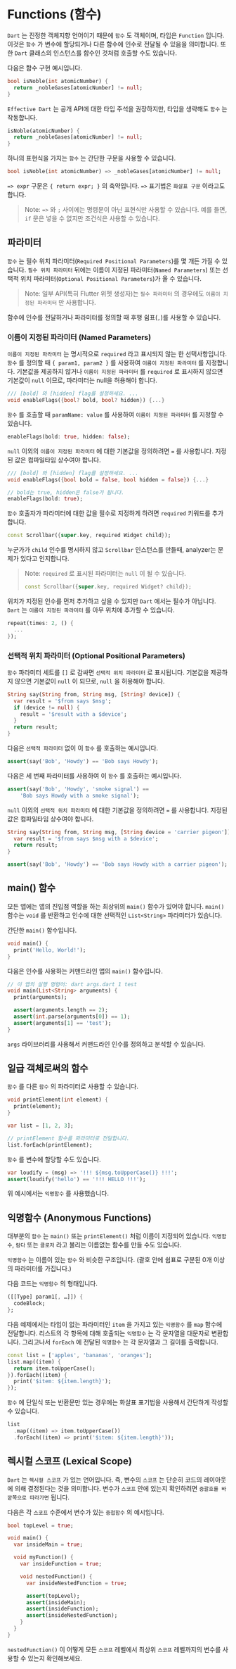 # Functions (함수)

`Dart` 는 진정한 객체지향 언어이기 때문에 `함수` 도 객체이며, 타입은 `Function` 입니다. 이것은 `함수` 가 변수에 할당되거나 다른 함수에 인수로 전달될 수 있음을 의미합니다. 또한 `Dart` 클래스의 인스턴스를 함수인 것처럼 호출할 수도 있습니다.

다음은 함수 구현 예시입니다.
```dart
bool isNoble(int atomicNumber) {
  return _nobleGases[atomicNumber] != null;
}
```

`Effective Dart` 는 공개 API에 대한 타입 주석을 권장하지만, 타입을 생략해도 `함수` 는 작동합니다.
```dart
isNoble(atomicNumber) {
  return _nobleGases[atomicNumber] != null;
}
```

하나의 표현식을 가지는 `함수` 는 간단한 구문을 사용할 수 있습니다.
```dart
bool isNoble(int atomicNumber) => _nobleGases[atomicNumber] != null;
```

`=> expr` 구문은 `{ return expr; }` 의 축약입니다. `=>` 표기법은 `화살표 구문` 이라고도 합니다.

> Note: `=>` 와 `;` 사이에는 명령문이 아닌 표현식만 사용할 수 있습니다. 예를 들면, `if` 문은 넣을 수 없지만 조건식은 사용할 수 있습니다.

## 파라미터
`함수` 는 필수 위치 파라미터(`Required Positional Parameters`)를 몇 개든 가질 수 있습니다. `필수 위치 파라미터` 뒤에는 이름이 지정된 파라미터(`Named Parameters`) 또는 선택적 위치 파라미터(`Optional Positional Parameters`)가 올 수 있습니다.

> Note: 일부 API(특히 Flutter 위젯 생성자)는 `필수 파라미터` 의 경우에도 `이름이 지정된 파라미터` 만 사용합니다.

함수에 인수를 전달하거나 파라미터를 정의할 때 후행 쉼표(`,`)를 사용할 수 있습니다.

### 이름이 지정된 파라미터 (Named Parameters)
`이름이 지정된 파라미터` 는 명시적으로 `required` 라고 표시되지 않는 한 선택사항입니다.
`함수` 를 정의할 때 `{ param1, param2 }` 를 사용하여 `이름이 지정된 파라미터` 를 지정합니다. 기본값을 제공하지 않거나 `이름이 지정된 파라미터` 를 `required` 로 표시하지 않으면 기본값이 `null` 이므로, 파라미터는 null을 허용해야 합니다.
```dart
/// [bold] 와 [hidden] flag를 설정하세요. ...
void enableFlags({bool? bold, bool? hidden}) {...}
```

`함수` 를 호출할 때 `paramName: value` 를 사용하여 `이름이 지정된 파라미터` 를 지정할 수 있습니다.
```dart
enableFlags(bold: true, hidden: false);
```

`null` 이외의 `이름이 지정된 파라미터` 에 대한 기본값을 정의하려면 `=` 를 사용합니다. 지정된 값은 컴파일타임 상수여야 합니다.
```dart
/// [bold] 와 [hidden] flag를 설정하세요. ...
void enableFlags({bool bold = false, bool hidden = false}) {...}

// bold는 true, hidden은 false가 됩니다.
enableFlags(bold: true);
```

`함수` 호출자가 파라미터에 대한 값을 필수로 지정하게 하려면 `required` 키워드를 추가합니다.
```dart
const Scrollbar({super.key, required Widget child});
```

누군가가 `child` 인수를 명시하지 않고 `Scrollbar` 인스턴스를 만들때, analyzer는 문제가 있다고 인지합니다.

> Note: `required` 로 표시된 파라미터는 `null` 이 될 수 있습니다.
> ```dart
> const Scrollbar({super.key, required Widget? child});
> ```

위치가 지정된 인수를 먼저 추가하고 싶을 수 있지만 `Dart` 에서는 필수가 아닙니다. `Dart` 는 `이름이 지정된 파라미터` 를 아무 위치에 추가할 수 있습니다.
```dart
repeat(times: 2, () {
  ...
});
```

### 선택적 위치 파라미터 (Optional Positional Parameters)
`함수` 파라미터 세트를 `[]` 로 감싸면 `선택적 위치 파라미터` 로 표시됩니다. 기본값을 제공하지 않으면 기본값이 `null` 이 되므로, `null` 을 허용해야 합니다.
```dart
String say(String from, String msg, [String? device]) {
  var result = '$from says $msg';
  if (device != null) {
    result = '$result with a $device';
  }
  return result;
}
```

다음은 `선택적 파라미터` 없이 이 `함수` 를 호출하는 예시입니다.
```dart
assert(say('Bob', 'Howdy') == 'Bob says Howdy');
```

다음은 세 번째 파라미터를 사용하여 이 `함수` 를 호출하는 예시입니다.
```dart
assert(say('Bob', 'Howdy', 'smoke signal') ==
    'Bob says Howdy with a smoke signal');
```

`null` 이외의 `선택적 위치 파라미터` 에 대한 기본값을 정의하려면 `=` 를 사용합니다. 지정된 값은 컴파일타임 상수여야 합니다.
```dart
String say(String from, String msg, [String device = 'carrier pigeon']) {
  var result = '$from says $msg with a $device';
  return result;
}

assert(say('Bob', 'Howdy') == 'Bob says Howdy with a carrier pigeon');
```

## main() 함수
모든 앱에는 앱의 진입점 역할을 하는 최상위의 `main()` 함수가 있어야 합니다. `main()` 함수는 `void` 를 반환하고 인수에 대한 선택적인 `List<String>` 파라미터가 있습니다.

간단한 `main()` 함수입니다.
```dart
void main() {
  print('Hello, World!');
}
```

다음은 인수를 사용하는 커맨드라인 앱의 `main()` 함수입니다.
```dart
// 이 앱의 실행 명령어: dart args.dart 1 test
void main(List<String> arguments) {
  print(arguments);

  assert(arguments.length == 2);
  assert(int.parse(arguments[0]) == 1);
  assert(arguments[1] == 'test');
}
```

`args` 라이브러리를 사용해서 커맨드라인 인수를 정의하고 분석할 수 있습니다.

## 일급 객체로써의 함수
`함수` 를 다른 `함수` 의 파라미터로 사용할 수 있습니다.
```dart
void printElement(int element) {
  print(element);
}

var list = [1, 2, 3];

// printElement 함수를 파라미터로 전달합니다.
list.forEach(printElement);
```

`함수` 를 변수에 할당할 수도 있습니다.
```dart
var loudify = (msg) => '!!! ${msg.toUpperCase()} !!!';
assert(loudify('hello') == '!!! HELLO !!!');
```

위 예시에서는 `익명함수` 를 사용했습니다.

## 익명함수 (Anonymous Functions)
대부분의 `함수` 는 `main()` 또는 `printElement()` 처럼 이름이 지정되어 있습니다. `익명함수`, `람다` 또는 `클로저` 라고 불리는 이름없는 함수를 만들 수도 있습니다.

`익명함수` 는 이름이 있는 `함수` 와 비슷한 구조입니다. (괄호 안에 쉼표로 구분된 0개 이상의 파라미터를 가집니다.)

다음 코드는 `익명함수` 의 형태입니다.
```dart
([[Type] param1[, …]]) {
  codeBlock;
};
```

다음 예제에서는 타입이 없는 파라미터인 `item` 을 가지고 있는 `익명함수` 를 `map` 함수에 전달합니다. 리스트의 각 항목에 대해 호출되는 `익명함수` 는 각 문자열을 대문자로 변환합니다. 그리고나서 `forEach` 에 전달된 `익명함수` 는 각 문자열과 그 길이를 출력합니다.
```dart
const list = ['apples', 'bananas', 'oranges'];
list.map((item) {
  return item.toUpperCase();
}).forEach((item) {
  print('$item: ${item.length}');
});
```

`함수` 에 단일식 또는 반환문만 있는 경우에는 화살표 표기법을 사용해서 간단하게 작성할 수 있습니다.
```dart
list
  .map((item) => item.toUpperCase())
  .forEach((item) => print('$item: ${item.length}'));
```

## 렉시컬 스코프 (Lexical Scope)
`Dart` 는 `렉시컬 스코프` 가 있는 언어입니다. 즉, 변수의 `스코프` 는 단순히 코드의 레이아웃에 의해 결정된다는 것을 의미합니다. 변수가 `스코프` 안에 있는지 확인하려면 `중괄호를 바깥쪽으로 따라가면` 됩니다.

다음은 각 `스코프` 수준에서 변수가 있는 `중첩함수` 의 예시입니다.
```dart
bool topLevel = true;

void main() {
  var insideMain = true;

  void myFunction() {
    var insideFunction = true;

    void nestedFunction() {
      var insideNestedFunction = true;

      assert(topLevel);
      assert(insideMain);
      assert(insideFunction);
      assert(insideNestedFunction);
    }
  }
}
```

`nestedFunction()` 이 어떻게 모든 `스코프` 레벨에서 최상위 `스코프` 레벨까지의 변수를 사용할 수 있는지 확인해보세요.